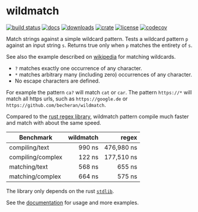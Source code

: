 # wildmatch

[![build status](https://github.com/becheran/wildmatch/workflows/Build/badge.svg)](https://github.com/becheran/wildmatch/actions?workflow=Build)
[![docs](https://docs.rs/wildmatch/badge.svg)](https://docs.rs/wildmatch)
[![downloads](https://img.shields.io/crates/v/wildmatch.svg?color=orange)](https://crates.io/crates/wildmatch)
[![crate](https://badgen.net/crates/d/wildmatch)](https://crates.io/crates/wildmatch)
[![license](https://img.shields.io/badge/License-MIT-yellow.svg)](https://opensource.org/licenses/MIT)
[![codecov](https://img.shields.io/codecov/c/github/becheran/wildmatch/master)](https://codecov.io/gh/becheran/wildmatch)

Match strings against a simple wildcard pattern. Tests a wildcard pattern `p` against an input string `s`. Returns true only when `p` matches the entirety of `s`.

See also the example described on [wikipedia](https://en.wikipedia.org/wiki/Matching_wildcards) for matching wildcards.

- `?` matches exactly one occurrence of any character.
- `*` matches arbitrary many (including zero) occurrences of any character.
- No escape characters are defined.

For example the pattern `ca?` will match `cat` or `car`. The pattern `https://*` will match all https urls, such as `https://google.de` or `https://github.com/becheran/wildmatch`.

Compared to the [rust regex library](https://crates.io/crates/regex), wildmatch pattern compile much faster and match with about the same speed.

| Benchmark | wildmatch | regex |
| ---- | ----:| ----: |
| compiling/text | 990 ns | 476,980 ns
| compiling/complex | 122 ns | 177,510 ns
| matching/text | 568 ns | 655 ns
| matching/complex | 664 ns | 575 ns

The library only depends on the rust [`stdlib`](https://doc.rust-lang.org/std/).

See the [documentation](https://docs.rs/wildmatch) for usage and more examples.
